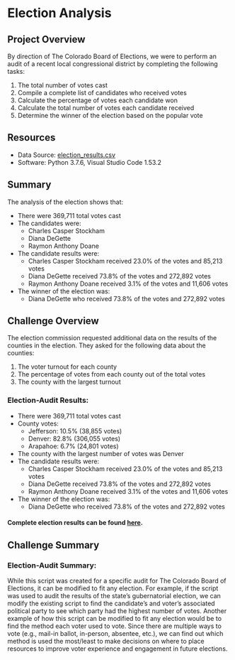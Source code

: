 # Election Analysis

## Project Overview 
By direction of The Colorado Board of Elections, we were to perform an audit of a recent local congressional district by completing the following tasks: 
1. The total number of votes cast 
2. Compile a complete list of candidates who received votes 
3. Calculate the percentage of votes each candidate won
4. Calculate the total number of votes each candidate received 
5. Determine the winner of the election based on the popular vote 

## Resources
- Data Source: [election_results.csv](Resources/election_results.csv) 
- Software: Python 3.7.6, Visual Studio Code 1.53.2

## Summary 
The analysis of the election shows that: 
- There were 369,711 total votes cast 
- The candidates were: 
  - Charles Casper Stockham
  - Diana DeGette
  - Raymon Anthony Doane
- The candidate results were:
  - Charles Casper Stockham received 23.0% of the votes and 85,213 votes
  - Diana DeGette received 73.8% of the votes and 272,892 votes
  - Raymon Anthony Doane received 3.1% of the votes and 11,606 votes 
- The winner of the election was: 
  - Diana DeGette who received 73.8% of the votes and 272,892 votes
 
## Challenge Overview
The election commission requested additional data on the results of the counties in the election. They asked for the following data about the counties:
1. The voter turnout for each county
2. The percentage of votes from each county out of the total votes
3. The county with the largest turnout

### Election-Audit Results: 
-	There were 369,711 total votes cast 
-	County votes: 
    -	Jefferson: 10.5% (38,855 votes)
    -	Denver: 82.8% (306,055 votes)
    -	Arapahoe: 6.7% (24,801 votes)
-	The county with the largest number of votes was Denver
- The candidate results were:
  - Charles Casper Stockham received 23.0% of the votes and 85,213 votes
  - Diana DeGette received 73.8% of the votes and 272,892 votes
  - Raymon Anthony Doane received 3.1% of the votes and 11,606 votes 
- The winner of the election was: 
  - Diana DeGette who received 73.8% of the votes and 272,892 votes

#### Complete election results can be found [here](analysis/election_results.txt). 

## Challenge Summary
### Election-Audit Summary: 
While this script was created for a specific audit for The Colorado Board of Elections, it can be modified to fit any election. For example, if the script was used to audit the results of the state’s gubernatorial election, we can modify the existing script to find the candidate’s and voter’s associated political party to see which party had the highest number of votes. Another example of how this script can be modified to fit any election would be to find the method each voter used to vote. Since there are multiple ways to vote (e.g., mail-in ballot, in-person, absentee, etc.), we can find out which method is used the most/least to make decisions on where to place resources to improve voter experience and engagement in future elections. 
